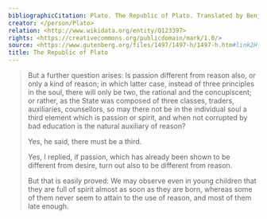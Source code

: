 ```yaml
---
bibliographicCitation: Plato. The Republic of Plato. Translated by Benjamin Jowett, Henry Frowde - Oxford University Press, 1888.
creator: </person/Plato>
relation: <http://www.wikidata.org/entity/Q123397>
rights: <https://creativecommons.org/publicdomain/mark/1.0/>
source: <https://www.gutenberg.org/files/1497/1497-h/1497-h.htm#link2H_4_0007>
title: The Republic of Plato
---
```


> But a further question arises: Is passion different from reason also, or only a kind of reason; in which latter case, instead of three principles in the soul, there will only be two, the rational and the concupiscent; or rather, as the State was composed of three classes, traders, auxiliaries, counsellors, so may there not be in the individual soul a third element which is passion or spirit, and when not corrupted by bad education is the natural auxiliary of reason?
>
> Yes, he said, there must be a third.
>
> Yes, I replied, if passion, which has already been shown to be different from desire, turn out also to be different from reason.
>
> But that is easily proved: We may observe even in young children that they are full of spirit almost as soon as they are born, whereas some of them never seem to attain to the use of reason, and most of them late enough. 
